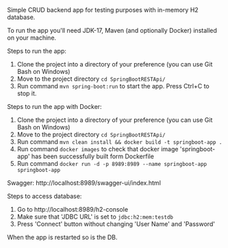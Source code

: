 Simple CRUD backend app for testing purposes with in-memory H2 database.

To run the app you'll need JDK-17, Maven (and optionally Docker) installed on your machine.

Steps to run the app:
1) Clone the project into a directory of your preference (you can use Git Bash on Windows)
2) Move to the project directory ```cd SpringBootRESTApi/```
3) Run command ```mvn spring-boot:run``` to start the app. Press Ctrl+C to stop it.

Steps to run the app with Docker:
1) Clone the project into a directory of your preference (you can use Git Bash on Windows)
2) Move to the project directory ```cd SpringBootRESTApi/```
3) Run command ```mvn clean install && docker build -t springboot-app .```
4) Run command ```docker images``` to check that docker image 'springboot-app' has been successfully built form Dockerfile
5) Run command ```docker run -d -p 8989:8989 --name springboot-app springboot-app```

Swagger:
http://localhost:8989/swagger-ui/index.html

Steps to access database:
1) Go to http://localhost:8989/h2-console
2) Make sure that 'JDBC URL' is set to ```jdbc:h2:mem:testdb```
3) Press 'Connect' button without changing 'User Name' and 'Password'

When the app is restarted so is the DB.
